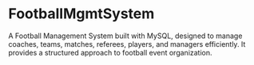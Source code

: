 # FootballMgmtSystem
A Football Management System built with MySQL, designed to manage coaches, teams, matches, referees, players, and managers efficiently. It provides a structured approach to football event organization.
